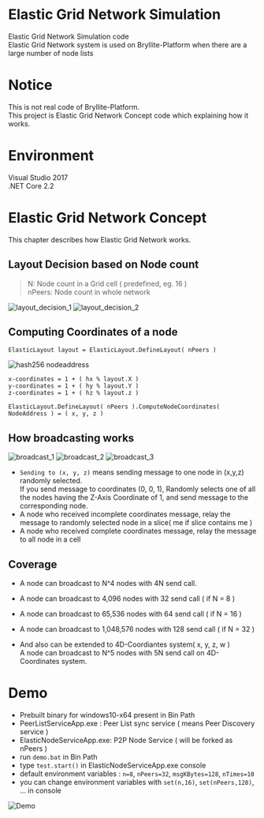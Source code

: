 # Elastic Grid Network Simulation
Elastic Grid Network Simulation code  
Elastic Grid Network system is used on Bryllite-Platform when there are a large number of node lists  

# Notice
This is not real code of Bryllite-Platform.  
This project is Elastic Grid Network Concept code which explaining how it works.  

# Environment
Visual Studio 2017  
.NET Core 2.2

# Elastic Grid Network Concept
This chapter describes how Elastic Grid Network works.  

## Layout Decision based on Node count

> N: Node count in a Grid cell ( predefined, eg. 16 )  
> nPeers: Node count in whole network

![layout_decision_1](https://user-images.githubusercontent.com/38033465/53714769-f64e8880-3e92-11e9-85b8-eed71251081f.jpg)
![layout_decision_2](https://user-images.githubusercontent.com/38033465/53714772-f8184c00-3e92-11e9-9cea-21d680406164.jpg)


## Computing Coordinates of a node

`ElasticLayout layout = ElasticLayout.DefineLayout( nPeers )`

![hash256 nodeaddress](https://user-images.githubusercontent.com/38033465/53714789-11b99380-3e93-11e9-9a5f-aeb94da44145.jpg)

```
x-coordinates = 1 + ( hx % layout.X )
y-coordinates = 1 + ( hy % layout.Y )
z-coordinates = 1 + ( hz % layout.z )
```

`ElasticLayout.DefineLayout( nPeers ).ComputeNodeCoordinates( NodeAddress ) = ( x, y, z )`

## How broadcasting works

![broadcast_1](https://user-images.githubusercontent.com/38033465/53714872-64934b00-3e93-11e9-8891-324a07810bec.jpg)
![broadcast_2](https://user-images.githubusercontent.com/38033465/53714875-665d0e80-3e93-11e9-8dda-a0cdd647b942.jpg)
![broadcast_3](https://user-images.githubusercontent.com/38033465/53714883-6826d200-3e93-11e9-8ecb-8507a9a81af4.jpg)

* `Sending to (x, y, z)` means sending message to one node in (x,y,z) randomly selected.  
If you send message to coordinates (0, 0, 1), Randomly selects one of all the nodes having the Z-Axis Coordinate of 1, and send message to the corresponding node.
* A node who received incomplete coordinates message, relay the message to randomly selected node in a slice( me if slice contains me )   
* A node who received complete coordinates message, relay the message to all node in a cell  

## Coverage

* A node can broadcast to N^4 nodes with 4N send call.  
* A node can broadcast to 4,096 nodes with 32 send call ( if N = 8 )  
* A node can broadcast to 65,536 nodes with 64 send call ( if N = 16 )  
* A node can broadcast to 1,048,576 nodes with 128 send call ( if N = 32 )  

* And also can be extended to 4D-Coordiantes system( x, y, z, w )  
A node can broadcast to N^5 nodes with 5N send call on 4D-Coordinates system.  

# Demo
* Prebuilt binary for windows10-x64 present in Bin Path
* PeerListServiceApp.exe : Peer List sync service ( means Peer Discovery service )
* ElasticNodeServiceApp.exe: P2P Node Service ( will be forked as nPeers )
* run `demo.bat` in Bin Path
* type `test.start()` in ElasticNodeServiceApp.exe console
* default environment variables : `n=8`, `nPeers=32`, `msgKBytes=128`, `nTimes=10`
* you can change environment variables with `set(n,16)`, `set(nPeers,128)`, ... in console

![Demo](https://user-images.githubusercontent.com/39185929/56866588-ddd39800-6a15-11e9-86ff-32866e2f5965.png)


